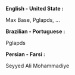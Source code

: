 **English - United State :**

Max Base, Pglapds, ...

**Brazilian - Portuguese :**

Pglapds

**Persian - Farsi :**

Seyyed Ali Mohammadiye
